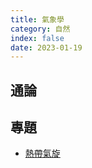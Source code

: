 ```yaml
---
title: 氣象學
category: 自然
index: false
date: 2023-01-19
---
```

## 通論
## 專題
- [熱帶氣旋](/meteorology/tropical-cyclone/)